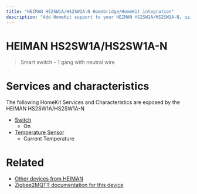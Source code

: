 ```yaml
---
title: "HEIMAN HS2SW1A/HS2SW1A-N Homebridge/HomeKit integration"
description: "Add HomeKit support to your HEIMAN HS2SW1A/HS2SW1A-N, using Homebridge, Zigbee2MQTT and homebridge-z2m."
---
```

<!---
This file has been GENERATED using src/docgen/docgen.ts
DO NOT EDIT THIS FILE MANUALLY!
-->
# HEIMAN HS2SW1A/HS2SW1A-N
> Smart switch - 1 gang with neutral wire


# Services and characteristics
The following HomeKit Services and Characteristics are exposed by
the HEIMAN HS2SW1A/HS2SW1A-N

* [Switch](../../switch.md)
  * On
* [Temperature Sensor](../../sensors.md)
  * Current Temperature


# Related
* [Other devices from HEIMAN](../index.md#heiman)
* [Zigbee2MQTT documentation for this device](https://www.zigbee2mqtt.io/devices/HS2SW1A_HS2SW1A-N.html)